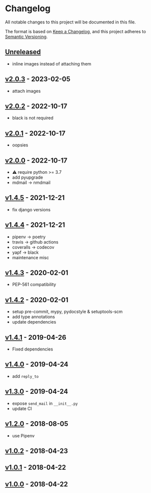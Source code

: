 # Changelog

All notable changes to this project will be documented in this file.

The format is based on [Keep a Changelog](https://keepachangelog.com/en/1.0.0/),
and this project adheres to [Semantic Versioning](https://semver.org/spec/v2.0.0.html).

## [Unreleased]

- inline images instead of attaching them

## [v2.0.3] - 2023-02-05

- attach images

## [v2.0.2] - 2022-10-17

- black is not required

## [v2.0.1] - 2022-10-17

- oopsies

## [v2.0.0] - 2022-10-17

- :warning: require python >= 3.7
- add pyupgrade
- mdmail → nmdmail

## [v1.4.5] - 2021-12-21

- fix django versions

## [v1.4.4] - 2021-12-21

- pipenv → poetry
- travis → github actions
- coveralls → codecov
- yapf → black
- maintenance misc

## [v1.4.3] - 2020-02-01

- PEP-561 compatibility

## [v1.4.2] - 2020-02-01

- setup pre-commit, mypy, pydocstyle & setuptools-scm
- add type annotations
- update dependencies

## [v1.4.1] - 2019-04-26

- Fixed dependencies

## [v1.4.0] - 2019-04-24

- add `reply_to`

## [v1.3.0] - 2019-04-24

- expose `send_mail` in `__init__.py`
- update CI

## [v1.2.0] - 2018-08-05

- use Pipenv

## [v1.0.2] - 2018-04-23
## [v1.0.1] - 2018-04-22
## [v1.0.0] - 2018-04-22

[Unreleased]: https://github.com/nim65s/dmdm/compare/v2.0.3...master
[v2.0.3]: https://github.com/nim65s/dmdm/compare/v2.0.2...v2.0.3
[v2.0.2]: https://github.com/nim65s/dmdm/compare/v2.0.1...v2.0.2
[v2.0.1]: https://github.com/nim65s/dmdm/compare/v2.0.0...v2.0.1
[v2.0.0]: https://github.com/nim65s/dmdm/compare/v1.4.5...v2.0.0
[v1.4.5]: https://github.com/nim65s/dmdm/compare/v1.4.4...v1.4.5
[v1.4.4]: https://github.com/nim65s/dmdm/compare/v1.4.3...v1.4.4
[v1.4.3]: https://github.com/nim65s/dmdm/compare/v1.4.2...v1.4.3
[v1.4.2]: https://github.com/nim65s/dmdm/compare/v1.4.1...v1.4.2
[v1.4.1]: https://github.com/nim65s/dmdm/compare/v1.4.0...v1.4.1
[v1.4.0]: https://github.com/nim65s/dmdm/compare/v1.3.0...v1.4.0
[v1.3.0]: https://github.com/nim65s/dmdm/compare/v1.2.0...v1.3.0
[v1.2.0]: https://github.com/nim65s/dmdm/compare/v1.0.2...v1.2.0
[v1.0.2]: https://github.com/nim65s/dmdm/compare/v1.0.1...v1.0.2
[v1.0.1]: https://github.com/nim65s/dmdm/compare/v1.0.0...v1.0.1
[v1.0.0]: https://github.com/nim65s/dmdm/releases/tag/v1.0.0
